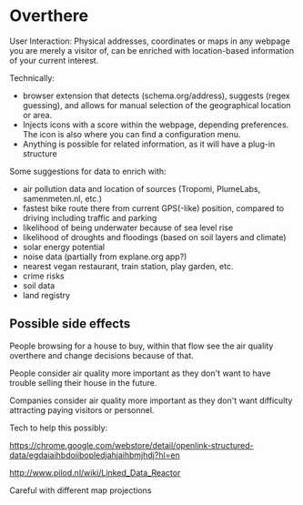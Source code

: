 # Overthere

User Interaction:
Physical addresses, coordinates or maps in any webpage you are merely a visitor of, can be enriched with location-based information of your current interest.

Technically:
- browser extension that detects (schema.org/address), suggests (regex guessing), and allows for manual selection of the geographical location or area.
- Injects icons with a score within the webpage, depending preferences. The icon is also where you can find a configuration menu.
- Anything is possible for related information, as it will have a plug-in structure

Some suggestions for data to enrich with:
- air pollution data and location of sources (Tropomi, PlumeLabs, samenmeten.nl, etc.)
- fastest bike route there from current GPS(-like) position, compared to driving including traffic and parking
- likelihood of being underwater because of sea level rise
- likelihood of droughts and floodings (based on soil layers and climate)
- solar energy potential
- noise data (partially from explane.org app?)
- nearest vegan restaurant, train station, play garden, etc.
- crime risks
- soil data
- land registry

## Possible side effects

People browsing for a house to buy, within that flow see the air quality overthere and change decisions because of that.

People consider air quality more important as they don't want to have trouble selling their house in the future.

Companies consider air quality more important as they don't want difficulty attracting paying visitors or personnel.


Tech to help this possibly:

https://chrome.google.com/webstore/detail/openlink-structured-data/egdaiaihbdoiibopledjahjaihbmjhdj?hl=en

http://www.pilod.nl/wiki/Linked_Data_Reactor

Careful with different map projections
